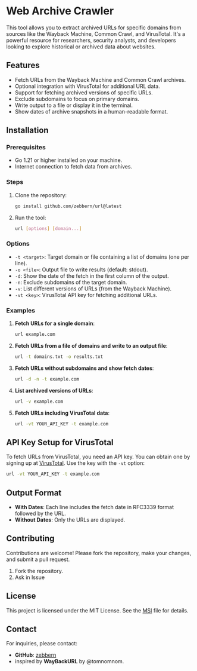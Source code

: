 # Web Archive Crawler

This tool allows you to extract archived URLs for specific domains from sources like the Wayback Machine, Common Crawl, and VirusTotal. It's a powerful resource for researchers, security analysts, and developers looking to explore historical or archived data about websites.

## Features

- Fetch URLs from the Wayback Machine and Common Crawl archives.
- Optional integration with VirusTotal for additional URL data.
- Support for fetching archived versions of specific URLs.
- Exclude subdomains to focus on primary domains.
- Write output to a file or display it in the terminal.
- Show dates of archive snapshots in a human-readable format.

## Installation

### Prerequisites

- Go 1.21 or higher installed on your machine.
- Internet connection to fetch data from archives.

### Steps

1. Clone the repository:

   ```bash
   go install github.com/zebbern/url@latest
   ```

2. Run the tool:

   ```bash
   url [options] [domain...]
   ```

### Options

- `-t <target>`: Target domain or file containing a list of domains (one per line).
- `-o <file>`: Output file to write results (default: stdout).
- `-d`: Show the date of the fetch in the first column of the output.
- `-n`: Exclude subdomains of the target domain.
- `-v`: List different versions of URLs (from the Wayback Machine).
- `-vt <key>`: VirusTotal API key for fetching additional URLs.

### Examples

1. **Fetch URLs for a single domain**:

   ```bash
   url example.com
   ```

2. **Fetch URLs from a file of domains and write to an output file**:

   ```bash
   url -t domains.txt -o results.txt
   ```

3. **Fetch URLs without subdomains and show fetch dates**:

   ```bash
   url -d -n -t example.com
   ```

4. **List archived versions of URLs**:

   ```bash
   url -v example.com
   ```

5. **Fetch URLs including VirusTotal data**:

   ```bash
   url -vt YOUR_API_KEY -t example.com
   ```

## API Key Setup for VirusTotal

To fetch URLs from VirusTotal, you need an API key. You can obtain one by signing up at [VirusTotal](https://www.virustotal.com/gui/join-us). Use the key with the `-vt` option:

```bash
url -vt YOUR_API_KEY -t example.com
```

## Output Format

- **With Dates**: Each line includes the fetch date in RFC3339 format followed by the URL.
- **Without Dates**: Only the URLs are displayed.

## Contributing

Contributions are welcome! Please fork the repository, make your changes, and submit a pull request.

1. Fork the repository.
2. Ask in Issue

## License

This project is licensed under the MIT License. See the [MSI](LICENSE) file for details.

## Contact

For inquiries, please contact:

- **GitHub**: [zebbern](https://github.com/zebbern)
- inspired by **WayBackURL** by @tomnomnom. 
